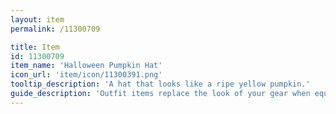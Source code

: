 ```yaml
---
layout: item
permalink: /11300709

title: Item
id: 11300709
item_name: 'Halloween Pumpkin Hat'
icon_url: 'item/icon/11300391.png'
tooltip_description: 'A hat that looks like a ripe yellow pumpkin.'
guide_description: 'Outfit items replace the look of your gear when equipped.'
---
```

